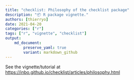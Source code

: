 ```yaml
---
title: "checklist: Philosophy of the checklist package"
description: "📦 R package vignette."
authors: [thierryo]
date: 2021-04-20
categories: ["r"]
tags: ["r", "vignette", "checklist"]
output: 
    md_document:
        preserve_yaml: true
        variant: markdown_github
---
```


See the vignette/tutorial at <https://inbo.github.io/checklist/articles/philosophy.html>
